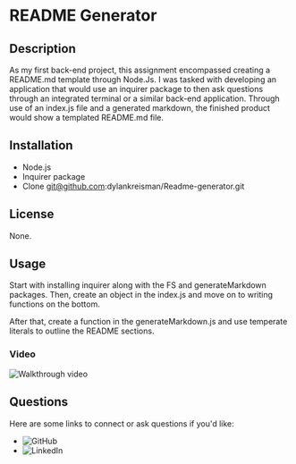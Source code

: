 # README Generator 

## Description
As my first back-end project, this assignment encompassed creating a README.md template through Node.Js. I was tasked with developing an application that would use an inquirer package to then ask questions through an integrated terminal or a similar back-end application. Through use of an index.js file and a generated markdown, the finished product would show a templated README.md file.

## Installation 
- Node.js
- Inquirer package
- Clone git@github.com:dylankreisman/Readme-generator.git

## License
None.

## Usage
Start with installing inquirer along with the FS and generateMarkdown packages. Then, create an object in the index.js and move on to writing functions on the bottom. 

After that, create a function in the generateMarkdown.js and use temperate literals to outline the README sections.

### Video
![Walkthrough video](https://youtu.be/cwvyCjbcPJ0)

## Questions
Here are some links to connect or ask questions if you'd like:
- ![GitHub](https://github.com/dylankreisman)
- ![LinkedIn](https://www.linkedin.com/in/dylan-kreisman-3752b1160/)